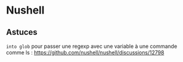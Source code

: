 # Nushell
## Astuces
`into glob` pour passer une regexp avec une variable à une commande comme ls : 
https://github.com/nushell/nushell/discussions/12798
